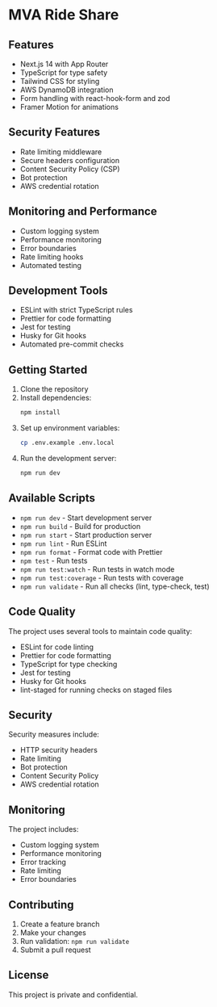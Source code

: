 # MVA Ride Share

## Features

- Next.js 14 with App Router
- TypeScript for type safety
- Tailwind CSS for styling
- AWS DynamoDB integration
- Form handling with react-hook-form and zod
- Framer Motion for animations

## Security Features

- Rate limiting middleware
- Secure headers configuration
- Content Security Policy (CSP)
- Bot protection
- AWS credential rotation

## Monitoring and Performance

- Custom logging system
- Performance monitoring
- Error boundaries
- Rate limiting hooks
- Automated testing

## Development Tools

- ESLint with strict TypeScript rules
- Prettier for code formatting
- Jest for testing
- Husky for Git hooks
- Automated pre-commit checks

## Getting Started

1. Clone the repository
2. Install dependencies:
   ```bash
   npm install
   ```
3. Set up environment variables:
   ```bash
   cp .env.example .env.local
   ```
4. Run the development server:
   ```bash
   npm run dev
   ```

## Available Scripts

- `npm run dev` - Start development server
- `npm run build` - Build for production
- `npm run start` - Start production server
- `npm run lint` - Run ESLint
- `npm run format` - Format code with Prettier
- `npm test` - Run tests
- `npm run test:watch` - Run tests in watch mode
- `npm run test:coverage` - Run tests with coverage
- `npm run validate` - Run all checks (lint, type-check, test)

## Code Quality

The project uses several tools to maintain code quality:

- ESLint for code linting
- Prettier for code formatting
- TypeScript for type checking
- Jest for testing
- Husky for Git hooks
- lint-staged for running checks on staged files

## Security

Security measures include:

- HTTP security headers
- Rate limiting
- Bot protection
- Content Security Policy
- AWS credential rotation

## Monitoring

The project includes:

- Custom logging system
- Performance monitoring
- Error tracking
- Rate limiting
- Error boundaries

## Contributing

1. Create a feature branch
2. Make your changes
3. Run validation: `npm run validate`
4. Submit a pull request

## License

This project is private and confidential. 